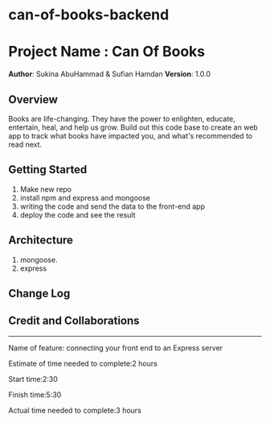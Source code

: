 # can-of-books-backend

# Project Name : Can Of Books

**Author**: Sukina AbuHammad & Sufian Hamdan
**Version**: 1.0.0 

## Overview
Books are life-changing. They have the power to enlighten, educate, entertain, heal, and help us grow. Build out this code base to create an web app to track what books have impacted you, and what's recommended to read next.

## Getting Started
1. Make new repo
2. install  npm and express and mongoose
3. writing the code and send the data to the front-end app
4. deploy the code and see the result
## Architecture
1. mongoose.
2. express

## Change Log
<!-- Use this area to document the iterative changes made to your application as each feature is successfully implemented. Use time stamps. Here's an example:

01-01-2001 4:59pm - Application now has a fully-functional express server, with a GET route for the location resource. -->

## Credit and Collaborations
<!-- Give credit (and a link) to other people or resources that helped you build this application. -->

********************************************************************************************************************
Name of feature:  connecting your front end to an Express server

Estimate of time needed to complete:2 hours

Start time:2:30

Finish time:5:30

Actual time needed to complete:3 hours

